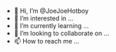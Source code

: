 - 👋 Hi, I’m @JoeJoeHotboy
- 👀 I’m interested in ...
- 🌱 I’m currently learning ...
- 💞️ I’m looking to collaborate on ...
- 📫 How to reach me ...

<!---
JoeJoeHotboy/JoeJoeHotboy is a ✨ special ✨ repository because its `README.md` (this file) appears on your GitHub profile.
You can click the Preview link to take a look at your changes.
--->
